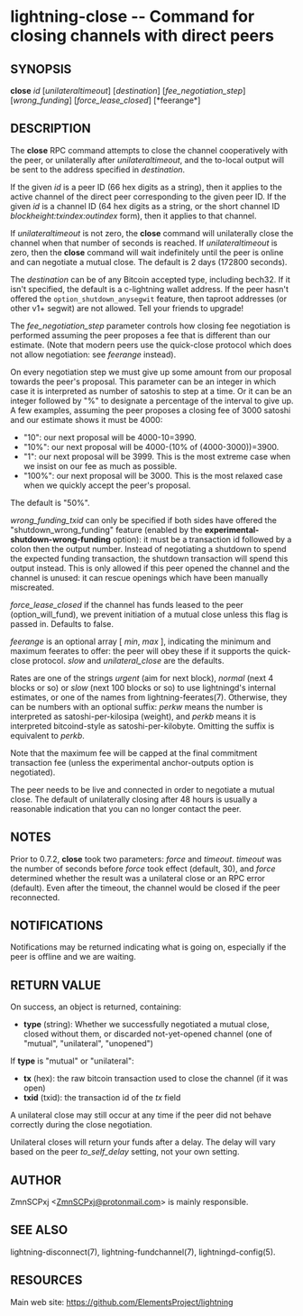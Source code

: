 lightning-close -- Command for closing channels with direct peers
=================================================================

SYNOPSIS
--------

**close** *id* [*unilateraltimeout*] [*destination*] [*fee_negotiation_step*] [*wrong_funding*] [*force_lease_closed*] [\*feerange\*]

DESCRIPTION
-----------

The **close** RPC command attempts to close the channel cooperatively
with the peer, or unilaterally after *unilateraltimeout*, and the
to-local output will be sent to the address specified in *destination*.

If the given *id* is a peer ID (66 hex digits as a string), then it
applies to the active channel of the direct peer corresponding to the
given peer ID. If the given *id* is a channel ID (64 hex digits as a
string, or the short channel ID *blockheight:txindex:outindex* form),
then it applies to that channel.

If *unilateraltimeout* is not zero, the **close** command will
unilaterally close the channel when that number of seconds is reached.
If *unilateraltimeout* is zero, then the **close** command will wait
indefinitely until the peer is online and can negotiate a mutual close.
The default is 2 days (172800 seconds).

The *destination* can be of any Bitcoin accepted type, including bech32.
If it isn't specified, the default is a c-lightning wallet address.  If
the peer hasn't offered the `option_shutdown_anysegwit` feature, then
taproot addresses (or other v1+ segwit) are not allowed.  Tell your
friends to upgrade!

The *fee_negotiation_step* parameter controls how closing fee
negotiation is performed assuming the peer proposes a fee that is
different than our estimate.  (Note that modern peers use the quick-close protocol which does not allow negotiation: see *feerange* instead).

On every negotiation step we must give up
some amount from our proposal towards the peer's proposal. This parameter
can be an integer in which case it is interpreted as number of satoshis
to step at a time. Or it can be an integer followed by "%" to designate
a percentage of the interval to give up. A few examples, assuming the peer
proposes a closing fee of 3000 satoshi and our estimate shows it must be 4000:
* "10": our next proposal will be 4000-10=3990.
* "10%": our next proposal will be 4000-(10% of (4000-3000))=3900.
* "1": our next proposal will be 3999. This is the most extreme case when we
insist on our fee as much as possible.
* "100%": our next proposal will be 3000. This is the most relaxed case when
we quickly accept the peer's proposal.
 
The default is "50%".

*wrong_funding_txid* can only be specified if both sides have offered
the "shutdown_wrong_funding" feature (enabled by the
**experimental-shutdown-wrong-funding** option): it must be a
transaction id followed by a colon then the output number.  Instead of
negotiating a shutdown to spend the expected funding transaction, the
shutdown transaction will spend this output instead.  This is only
allowed if this peer opened the channel and the channel is unused: it
can rescue openings which have been manually miscreated.

*force_lease_closed* if the channel has funds leased to the peer
(option_will_fund), we prevent initiation of a mutual close
unless this flag is passed in. Defaults to false.

*feerange* is an optional array [ *min*, *max* ], indicating the
minimum and maximum feerates to offer: the peer will obey these if it
supports the quick-close protocol.  *slow* and *unilateral_close* are
the defaults.

Rates are one of the strings *urgent* (aim for next block), *normal*
(next 4 blocks or so) or *slow* (next 100 blocks or so) to use
lightningd's internal estimates, or one of the names from
lightning-feerates(7).  Otherwise, they can be numbers with
an optional suffix: *perkw* means the number is interpreted as
satoshi-per-kilosipa (weight), and *perkb* means it is interpreted
bitcoind-style as satoshi-per-kilobyte. Omitting the suffix is
equivalent to *perkb*.

Note that the maximum fee will be capped at the final commitment
transaction fee (unless the experimental anchor-outputs option is
negotiated).

The peer needs to be live and connected in order to negotiate a mutual
close. The default of unilaterally closing after 48 hours is usually a
reasonable indication that you can no longer contact the peer.

NOTES
-----

Prior to 0.7.2, **close** took two parameters: *force* and *timeout*.
*timeout* was the number of seconds before *force* took effect (default,
30), and *force* determined whether the result was a unilateral close or
an RPC error (default). Even after the timeout, the channel would be
closed if the peer reconnected.

NOTIFICATIONS
-------------
Notifications may be returned indicating what is going on, especially
if the peer is offline and we are waiting.

RETURN VALUE
------------

[comment]: # (GENERATE-FROM-SCHEMA-START)
On success, an object is returned, containing:
- **type** (string): Whether we successfully negotiated a mutual close, closed without them, or discarded not-yet-opened channel (one of "mutual", "unilateral", "unopened")

If **type** is "mutual" or "unilateral":
  - **tx** (hex): the raw bitcoin transaction used to close the channel (if it was open)
  - **txid** (txid): the transaction id of the *tx* field

[comment]: # (GENERATE-FROM-SCHEMA-END)

A unilateral close may still occur at any time if the peer did not
behave correctly during the close negotiation.

Unilateral closes will return your funds after a delay. The delay will
vary based on the peer *to\_self\_delay* setting, not your own setting.

AUTHOR
------

ZmnSCPxj <<ZmnSCPxj@protonmail.com>> is mainly responsible.

SEE ALSO
--------

lightning-disconnect(7), lightning-fundchannel(7), lightningd-config(5).

RESOURCES
---------

Main web site: <https://github.com/ElementsProject/lightning>

[comment]: # ( SHA256STAMP:3540adff8d75123f90598a2c0657924c0d5a53aa26716980f9a59879fcfb1f6b)
